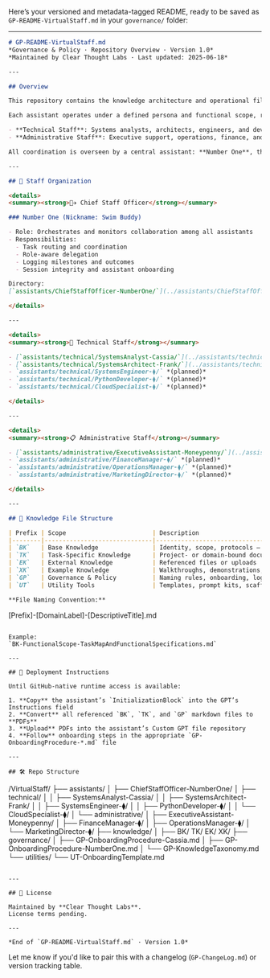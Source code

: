 Here’s your versioned and metadata-tagged README, ready to be saved as `GP-README-VirtualStaff.md` in your `governance/` folder:

---

```markdown
# GP-README-VirtualStaff.md  
*Governance & Policy · Repository Overview · Version 1.0*  
*Maintained by Clear Thought Labs · Last updated: 2025-06-18*

---

## Overview

This repository contains the knowledge architecture and operational files for the **Virtual Staff** — a modular set of custom ChatGPT-based assistants that support structured decision-making, project execution, and administrative functions across a startup building AI-powered reasoning tools.

Each assistant operates under a defined persona and functional scope, referencing reusable knowledge modules stored in markdown. Assistants are divided into two primary domains:

- **Technical Staff**: Systems analysts, architects, engineers, and developers  
- **Administrative Staff**: Executive support, operations, finance, and marketing  

All coordination is overseen by a central assistant: **Number One**, the Chief Staff Officer (nickname: *Swim Buddy*).

---

## 🧭 Staff Organization

<details>
<summary><strong>🧑‍✈️ Chief Staff Officer</strong></summary>

### Number One (Nickname: Swim Buddy)

- Role: Orchestrates and monitors collaboration among all assistants
- Responsibilities:
  - Task routing and coordination
  - Role-aware delegation
  - Logging milestones and outcomes
  - Session integrity and assistant onboarding

Directory:  
[`assistants/ChiefStaffOfficer-NumberOne/`](../assistants/ChiefStaffOfficer-NumberOne/)

</details>

---

<details>
<summary><strong>🧪 Technical Staff</strong></summary>

- [`assistants/technical/SystemsAnalyst-Cassia/`](../assistants/technical/SystemsAnalyst-Cassia/)  
- [`assistants/technical/SystemsArchitect-Frank/`](../assistants/technical/SystemsArchitect-Frank/)  
- `assistants/technical/SystemsEngineer-⧫/` *(planned)*  
- `assistants/technical/PythonDeveloper-⧫/` *(planned)*  
- `assistants/technical/CloudSpecialist-⧫/` *(planned)*  

</details>

---

<details>
<summary><strong>📋 Administrative Staff</strong></summary>

- [`assistants/administrative/ExecutiveAssistant-Moneypenny/`](../assistants/administrative/ExecutiveAssistant-Moneypenny/)  
- `assistants/administrative/FinanceManager-⧫/` *(planned)*  
- `assistants/administrative/OperationsManager-⧫/` *(planned)*  
- `assistants/administrative/MarketingDirector-⧫/` *(planned)*  

</details>

---

## 📁 Knowledge File Structure

| Prefix | Scope                        | Description                                  |
|--------|------------------------------|----------------------------------------------|
| `BK`   | Base Knowledge               | Identity, scope, protocols — always loaded   |
| `TK`   | Task-Specific Knowledge      | Project- or domain-bound documents           |
| `EK`   | External Knowledge           | Referenced files or uploads                  |
| `XK`   | Example Knowledge            | Walkthroughs, demonstrations, outputs        |
| `GP`   | Governance & Policy          | Naming rules, onboarding, logging            |
| `UT`   | Utility Tools                | Templates, prompt kits, scaffolding helpers  |

**File Naming Convention:**

```

\[Prefix]-\[DomainLabel]-\[DescriptiveTitle].md

```

Example:  
`BK-FunctionalScope-TaskMapAndFunctionalSpecifications.md`

---

## 🧠 Deployment Instructions

Until GitHub-native runtime access is available:

1. **Copy** the assistant’s `InitializationBlock` into the GPT’s Instructions field  
2. **Convert** all referenced `BK`, `TK`, and `GP` markdown files to **PDFs**  
3. **Upload** PDFs into the assistant’s Custom GPT file repository  
4. **Follow** onboarding steps in the appropriate `GP-OnboardingProcedure-*.md` file  

---

## 🛠 Repo Structure

```

/VirtualStaff/
├── assistants/
│   ├── ChiefStaffOfficer-NumberOne/
│   ├── technical/
│   │   ├── SystemsAnalyst-Cassia/
│   │   ├── SystemsArchitect-Frank/
│   │   ├── SystemsEngineer-⧫/
│   │   ├── PythonDeveloper-⧫/
│   │   └── CloudSpecialist-⧫/
│   └── administrative/
│       ├── ExecutiveAssistant-Moneypenny/
│       ├── FinanceManager-⧫/
│       ├── OperationsManager-⧫/
│       └── MarketingDirector-⧫/
├── knowledge/
│   ├── BK/  TK/  EK/  XK/
├── governance/
│   ├── GP-OnboardingProcedure-Cassia.md
│   ├── GP-OnboardingProcedure-NumberOne.md
│   └── GP-KnowledgeTaxonomy.md
└── utilities/
└── UT-OnboardingTemplate.md

```

---

## 📄 License

Maintained by **Clear Thought Labs**.  
License terms pending.

---

*End of `GP-README-VirtualStaff.md` · Version 1.0*
```

Let me know if you'd like to pair this with a changelog (`GP-ChangeLog.md`) or version tracking table.
